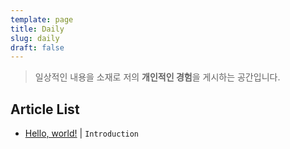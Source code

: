 ```yaml
---
template: page
title: Daily
slug: daily
draft: false
---
```

> 일상적인 내용을 소재로 저의 **개인적인 경험**을 게시하는 공간입니다.

## Article List

* [Hello, world!](https://mochalatte.dev/posts/hello-world) | `Introduction`
